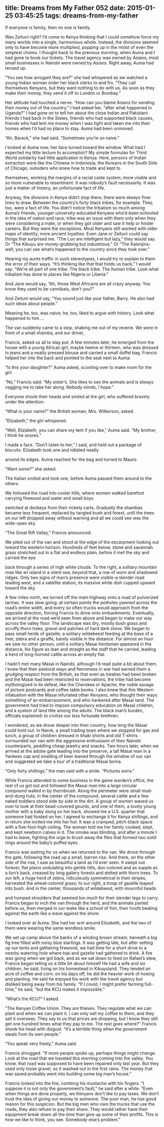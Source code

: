 title: Dreams from My Father 052
date: 2015-01-25 03:45:25
tags: dreams-from-my-father
---

If everyone is family, then no one is family.

Was Zeituni right? I’d come to Kenya thinking that I could somehow force my many worlds into a single, harmonious whole. Instead, the divisions seemed only to have become more multiplied, popping up in the midst of even the simplest chores. I thought back to the previous morning, when Auma and I had gone to book our tickets. The travel agency was owned by Asians; most small businesses in Nairobi were owned by Asians. Right away, Auma had tensed up.

“You see how arrogant they are?” she had whispered as we watched a young Indian woman order her black clerks to and fro. “They call themselves Kenyans, but they want nothing to do with us. As soon as they make their money, they send it off to London or Bombay.”

Her attitude had touched a nerve. “How can you blame Asians for sending their money out of the country,” I had asked her, “after what happened in Uganda?” I had gone on to tell her about the close Indian and Pakistani friends I had back in the States, friends who had supported black causes, friends who had lent me money when I was tight and taken me into their homes when I’d had no place to stay. Auma had been unmoved.

“Ah, Barack,” she had said. “Sometimes you’re so naive.”

I looked at Auma now, her face turned toward the window. What had I expected my little lecture to accomplish? My simple formulas for Third World solidarity had little application in Kenya. Here, persons of Indian extraction were like the Chinese in Indonesia, the Koreans in the South Side of Chicago, outsiders who knew how to trade and kept to

themselves, working the margins of a racial caste system, more visible and so more vulnerable to resentment. It was nobody’s fault necessarily. It was just a matter of history, an unfortunate fact of life.

Anyway, the divisions in Kenya didn’t stop there; there were always finer lines to draw. Between the country’s forty black tribes, for example. They, too, were a fact of life. You didn’t notice the tribalism so much among Auma’s friends, younger university-educated Kenyans who’d been schooled in the idea of nation and race; tribe was an issue with them only when they were considering a mate, or when they got older and saw it help or hinder careers. But they were the exceptions. Most Kenyans still worked with older maps of identity, more ancient loyalties. Even Jane or Zeituni could say things that surprised me. “The Luo are intelligent but lazy,” they would say. Or “The Kikuyu are money-grubbing but industrious.” Or “The Kalenjins-well, you can see what’s happened to the country since they took over.”

Hearing my aunts traffic in such stereotypes, I would try to explain to them the error of their ways. “It’s thinking like that that holds us back,” I would say. “We’re all part of one tribe. The black tribe. The human tribe. Look what tribalism has done to places like Nigeria or Liberia.”

And Jane would say, “Ah, those West Africans are all crazy anyway. You know they used to be cannibals, don’t you?”

And Zeituni would say, “You sound just like your father, Barry. He also had such ideas about people.”

Meaning he, too, was naive; he, too, liked to argue with history. Look what happened to him....

The van suddenly came to a stop, shaking me out of my reverie. We were in front of a small shamba, and our driver,

Francis, asked us all to stay put. A few minutes later, he emerged from the house with a young African girl, maybe twelve or thirteen, who was dressed in jeans and a neatly pressed blouse and carried a small duffel bag. Francis helped her into the back and pointed to the seat next to Auma.

“Is this your daughter?” Auma asked, scooting over to make room for the girl.

“No,” Francis said. “My sister’s. She likes to see the animals and is always nagging me to take her along. Nobody minds, I hope.”

Everyone shook their heads and smiled at the girl, who suffered bravely under the attention.

“What is your name?” the British woman, Mrs. Wilkerson, asked.

“Elizabeth,” the girl whispered.

“Well, Elizabeth, you can share my tent if you like,” Auma said. “My brother, I think he snores.”

I made a face. “Don’t listen to her,” I said, and held out a package of biscuits. Elizabeth took one and nibbled neatly

around its edges. Auma reached for the bag and turned to Mauro.

“Want some?” she asked.

The Italian smiled and took one, before Auma passed them around to the others.

We followed the road into cooler hills, where women walked barefoot carrying firewood and water and small boys

switched at donkeys from their rickety carts. Gradually the shambas became less frequent, replaced by tangled bush and forest, until the trees on our left dropped away without warning and all we could see was the wide-open sky.

“The Great Rift Valley,” Francis announced.

We piled out of the van and stood at the edge of the escarpment looking out toward the western horizon. Hundreds of feet below, stone and savannah grass stretched out in a flat and endless plain, before it met the sky and carried the eye

back through a series of high white clouds. To the right, a solitary mountain rose like an island in a silent sea; beyond that, a row of worn and shadowed ridges. Only two signs of man’s presence were visible-a slender road leading west, and a satellite station, its massive white dish cupped upward toward the sky.

A few miles north, we turned off the main highway onto a road of pulverized tarmac. It was slow going: at certain points the potholes yawned across the road’s entire width, and every so often trucks would approach from the opposite direction, forcing Francis to drive onto embankments. Eventually, we arrived at the road we’d seen from above and began to make our way across the valley floor. The landscape was dry, mostly bush grass and scruffy thorn trees, gravel and patches of hard dark stone. We began to pass small herds of gazelle; a solitary wildebeest feeding at the base of a tree; zebra and a giraffe, barely visible in the distance. For almost an hour we saw no other person, until a solitary Masai herdsman appeared in the distance, his figure as lean and straight as the staff that he carried, leading a herd of long-horned cattle across an empty flat.

I hadn’t met many Masai in Nairobi, although I’d read quite a bit about them. I knew that their pastoral ways and fierceness in war had earned them a grudging respect from the British, so that even as treaties had been broken and the Masai had been restricted to reservations, the tribe had become mythologized in its defeat, like the Cherokee or Apache, the noble savage of picture postcards and coffee table books. I also knew that this Western infatuation with the Masai infuriated other Kenyans, who thought their ways something of an embarrassment, and who hankered after Masai land. The government had tried to impose compulsory education on Masai children, and a system of land title among the adults. The black man’s burden, officials explained: to civilize our less fortunate brethren.

I wondered, as we drove deeper into their country, how long the Masai could hold out. In Narok, a small trading town where we stopped for gas and lunch, a group of children dressed in khaki shorts and old T-shirts surrounded our van with the aggressive enthusiasm of their Nairobi counterparts, peddling cheap jewelry and snacks. Two hours later, when we arrived at the adobe gate leading into the preserve, a tall Masai man in a Yankees cap and smelling of beer leaned through the window of our van and suggested we take a tour of a traditional Masai boma.

“Only forty shillings,” the man said with a smile. “Pictures extra.”

While Francis attended to some business in the game warden’s office, the rest of us got out and followed the Masai man into a large circular compound walled in by thornbrush. Along the perimeter were small mud-and-dung huts; in the center of the compound, several cattle and a few naked toddlers stood side by side in the dirt. A group of women waved us over to look at their bead-covered gourds, and one of them, a lovely young mother with a baby slung on her back, showed me a U.S. quarter that someone had foisted on her. I agreed to exchange it for Kenya shillings, and in return she invited me into her hut. It was a cramped, pitch-black space with a five-foot-high ceiling. The woman told me her family cooked, slept, and kept newborn calves in it. The smoke was blinding, and after a minute I had to leave, fighting the urge to brush away the flies that formed two solid rings around the baby’s puffed eyes.

Francis was waiting for us when we returned to the van. We drove through the gate, following the road up a small, barren rise. And there, on the other side of the rise, I saw as beautiful a land as I’d ever seen. It swept out forever, flat plains undulating into gentle hills, dun-colored and as supple as a lion’s back, creased by long gallery forests and dotted with thorn trees. To our left, a huge herd of zebra, ridiculously symmetrical in their stripes, harvested the wheat-colored grass; to our right, a troop of gazelle leaped into bush. And in the center, thousands of wildebeest, with mournful heads

and humped shoulders that seemed too much for their slender legs to carry. Francis began to inch the van through the herd, and the animals parted before us, then merged in our wake like a school of fish, their hoofs beating against the earth like a wave against the shore.

I looked over at Auma. She had her arm around Elizabeth, and the two of them were wearing the same wordless smile.

We set up camp above the banks of a winding brown stream, beneath a big fig tree filled with noisy blue starlings. It was getting late, but after setting up our tents and gathering firewood, we had time for a short drive to a nearby watering hole where topi and gazelle had gathered to drink. A fire was going when we got back, and as we sat down to feed on Rafael’s stew, Francis began telling us a little bit about himself He had a wife and six children, he said, living on his homestead in Kikuyuland. They tended an acre of coffee and corn; on his days off, he did the heavier work of hoeing and planting. He said he enjoyed his work with the travel agency but disliked being away from his family. “If I could, I might prefer farming full-time,” he said, “but the KCU makes it impossible.”

“What’s the KCU?” I asked.

“The Kenyan Coffee Union. They are thieves. They regulate what we can plant and when we can plant it. I can only sell my coffee to them, and they sell it overseas. They say to us that prices are dropping, but I know they still get one hundred times what they pay to me. The rest goes where?” Francis shook his head with disgust. “It’s a terrible thing when the government steals from its own people.”

“You speak very freely,” Auma said.

Francis shrugged. “If more people spoke up, perhaps things might change. Look at the road that we traveled this morning coming into the valley. You know, that road was supposed to have been repaired only last year. But they used only loose gravel, so it washed out in the first rains. The money that was saved probably went into building some big man’s house.”

Francis looked into the fire, combing his mustache with his fingers. “I suppose it is not only the government’s fault,” he said after a while. “Even when things are done properly, we Kenyans don’t like to pay taxes. We don’t trust the idea of giving our money to someone. The poor man, he has good reason for this suspicion. But the big men who own the trucks that use the roads, they also refuse to pay their share. They would rather have their equipment break down all the time than give up some of their profits. This is how we like to think, you see. Somebody else’s problem.”

